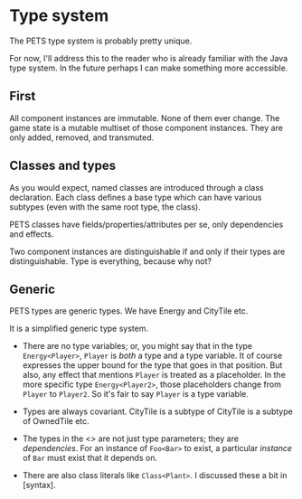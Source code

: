 # Type system

The PETS type system is probably pretty unique.

For now, I'll address this to the reader who is already familiar with the Java type system. In the future perhaps I can make something more accessible.

## First

All component instances are immutable. None of them ever change. The game state is a mutable multiset of those component instances. They are only added, removed, and transmuted.

## Classes and types

As you would expect, named classes are introduced through a class declaration. Each class defines a base type which can have various subtypes (even with the same root type, the class).

PETS classes have fields/properties/attributes per se, only dependencies and effects.

Two component instances are distinguishable if and only if their types are distinguishable. Type is everything, because why not?

## Generic

PETS types are generic types. We have Energy<Player2> and CityTile<VolcanicArea> etc.

It is a simplified generic type system.

* There are no type variables; or, you might say that in the type `Energy<Player>`, `Player` is *both* a type and a type variable. It of course expresses the upper bound for the type that goes in that position. But also, any effect that mentions `Player` is treated as a placeholder. In the more specific type `Energy<Player2>`, those placeholders change from `Player` to `Player2`. So it's fair to say `Player` is a type variable.

* Types are always covariant. CityTile<VolcanicArea> is a subtype of CityTile<LandArea> is a subtype of OwnedTile<LandArea> etc.

* The types in the <> are not just type parameters; they are *dependencies*. For an instance of `Foo<Bar>` to exist, a particular *instance* of `Bar` must exist that it depends on.

* There are also class literals like `Class<Plant>`. I discussed these a bit in [syntax].
